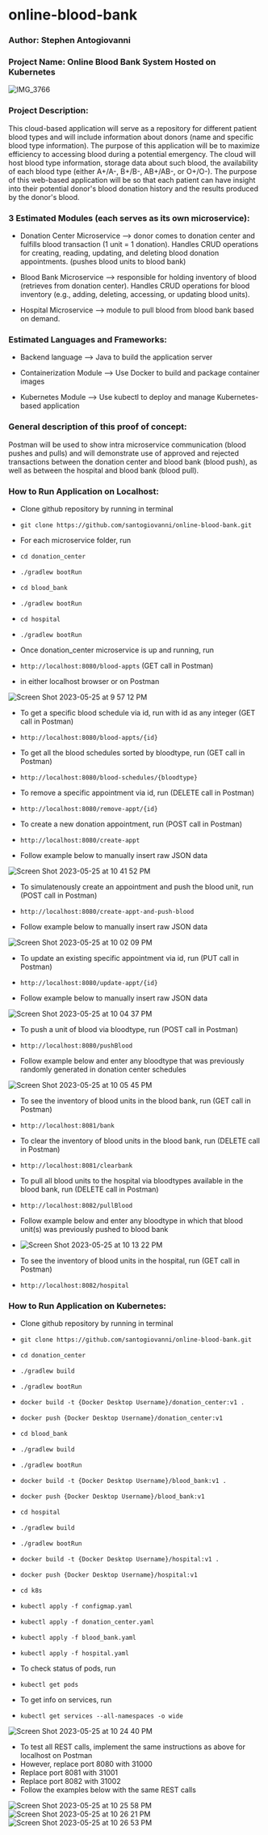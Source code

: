 # online-blood-bank

### Author: Stephen Antogiovanni

### Project Name: Online Blood Bank System Hosted on Kubernetes

![IMG_3766](https://github.com/santogiovanni/online-blood-bank/assets/106194360/32a7214e-15b8-4174-b78c-6a9169f567ad)

### Project Description:
This cloud-based application will serve as a repository for different patient blood types and will include information about donors (name and specific blood type information). The purpose of this application will be to maximize efficiency to accessing blood during a potential emergency. The cloud will host blood type information, storage data about such blood, the availability of each blood type (either A+/A-, B+/B-, AB+/AB-, or O+/O-). The purpose of this web-based application will be so that each patient can have insight into their potential donor's blood donation history and the results produced by the donor's blood.

### 3 Estimated Modules (each serves as its own microservice):

* Donation Center Microservice --> donor comes to donation center and fulfills blood transaction (1 unit = 1 donation). Handles CRUD operations for creating, reading, updating, and deleting blood donation appointments. (pushes blood units to blood bank)

* Blood Bank Microservice --> responsible for holding inventory of blood (retrieves from donation center). Handles CRUD operations for blood inventory (e.g., adding, deleting, accessing, or updating blood units).

* Hospital Microservice --> module to pull blood from blood bank based on demand.

### Estimated Languages and Frameworks:

* Backend language --> Java to build the application server

* Containerization Module --> Use Docker to build and package container images

* Kubernetes Module --> Use kubectl to deploy and manage Kubernetes-based application

### General description of this proof of concept:
Postman will be used to show intra microservice communication (blood pushes and pulls) and will demonstrate use of approved and rejected transactions between the donation center and blood bank (blood push), as well as between the hospital and blood bank (blood pull).

### How to Run Application on Localhost:
* Clone github repository by running in terminal
* ```git clone https://github.com/santogiovanni/online-blood-bank.git```

* For each microservice folder, run
* ```cd donation_center```
* ```./gradlew bootRun```

* ```cd blood_bank```
* ```./gradlew bootRun```

* ```cd hospital```
* ```./gradlew bootRun```

* Once donation_center microservice is up and running, run
* ```http://localhost:8080/blood-appts``` (GET call in Postman)
* in either localhost browser or on Postman 

![Screen Shot 2023-05-25 at 9 57 12 PM](https://github.com/santogiovanni/online-blood-bank/assets/106194360/6a57068c-13e7-4927-b2e9-83de9ea0cfa5)

* To get a specific blood schedule via id, run with id as any integer (GET call in Postman)
* ```http://localhost:8080/blood-appts/{id}```

* To get all the blood schedules sorted by bloodtype, run (GET call in Postman)
* ```http://localhost:8080/blood-schedules/{bloodtype}```

* To remove a specific appointment via id, run (DELETE call in Postman)
* ```http://localhost:8080/remove-appt/{id}```

* To create a new donation appointment, run (POST call in Postman)
* ```http://localhost:8080/create-appt```
* Follow example below to manually insert raw JSON data

![Screen Shot 2023-05-25 at 10 41 52 PM](https://github.com/santogiovanni/online-blood-bank/assets/106194360/bb941542-690a-497c-ba43-9299265325d5)


* To simulatenously create an appointment and push the blood unit, run (POST call in Postman)

* ```http://localhost:8080/create-appt-and-push-blood```

* Follow example below to manually insert raw JSON data

![Screen Shot 2023-05-25 at 10 02 09 PM](https://github.com/santogiovanni/online-blood-bank/assets/106194360/fbf69914-d5be-4e68-9df4-5a466393c0c8)

* To update an existing specific appointment via id, run (PUT call in Postman)

* ```http://localhost:8080/update-appt/{id}```

* Follow example below to manually insert raw JSON data

![Screen Shot 2023-05-25 at 10 04 37 PM](https://github.com/santogiovanni/online-blood-bank/assets/106194360/a4212d01-30fa-48d8-8b37-d08ea9b2b1af)

* To push a unit of blood via bloodtype, run (POST call in Postman)

* ```http://localhost:8080/pushBlood```

* Follow example below and enter any bloodtype that was previously randomly generated in donation center schedules

![Screen Shot 2023-05-25 at 10 05 45 PM](https://github.com/santogiovanni/online-blood-bank/assets/106194360/009e1744-995e-4074-92e8-7295909cfbbf)

* To see the inventory of blood units in the blood bank, run (GET call in Postman)
* ```http://localhost:8081/bank```

* To clear the inventory of blood units in the blood bank, run (DELETE call in Postman)
* ```http://localhost:8081/clearbank```

* To pull all blood units to the hospital via bloodtypes available in the blood bank, run (DELETE call in Postman)
* ```http://localhost:8082/pullBlood```
* Follow example below and enter any bloodtype in which that blood unit(s) was previously pushed to blood bank

* ![Screen Shot 2023-05-25 at 10 13 22 PM](https://github.com/santogiovanni/online-blood-bank/assets/106194360/0b6a2cd0-c883-48f4-9cb5-784503445b4c)

* To see the inventory of blood units in the hospital, run (GET call in Postman)
* ```http://localhost:8082/hospital```

### How to Run Application on Kubernetes:
* Clone github repository by running in terminal
* ```git clone https://github.com/santogiovanni/online-blood-bank.git```

* ```cd donation_center```
* ```./gradlew build```
* ```./gradlew bootRun```
* ```docker build -t {Docker Desktop Username}/donation_center:v1 .```
* ```docker push {Docker Desktop Username}/donation_center:v1```

* ```cd blood_bank```
* ```./gradlew build```
* ```./gradlew bootRun```
* ```docker build -t {Docker Desktop Username}/blood_bank:v1 .```
* ```docker push {Docker Desktop Username}/blood_bank:v1```

* ```cd hospital```
* ```./gradlew build```
* ```./gradlew bootRun```
* ```docker build -t {Docker Desktop Username}/hospital:v1 .```
* ```docker push {Docker Desktop Username}/hospital:v1```

* ```cd k8s```
* ```kubectl apply -f configmap.yaml```
* ```kubectl apply -f donation_center.yaml```
* ```kubectl apply -f blood_bank.yaml```
* ```kubectl apply -f hospital.yaml```

* To check status of pods, run
* ```kubectl get pods```

* To get info on services, run
* ```kubectl get services --all-namespaces -o wide```

![Screen Shot 2023-05-25 at 10 24 40 PM](https://github.com/santogiovanni/online-blood-bank/assets/106194360/c86f408c-28fa-44a0-9b6b-ccd7392a7475)

* To test all REST calls, implement the same instructions as above for localhost on Postman
* However, replace port 8080 with 31000
* Replace port 8081 with 31001
* Replace port 8082 with 31002
* Follow the examples below with the same REST calls

![Screen Shot 2023-05-25 at 10 25 58 PM](https://github.com/santogiovanni/online-blood-bank/assets/106194360/d35020f0-c7e8-4742-95c0-05b422ce509c)
![Screen Shot 2023-05-25 at 10 26 21 PM](https://github.com/santogiovanni/online-blood-bank/assets/106194360/181f7c98-7578-4c74-8251-998cbdc55d28)
![Screen Shot 2023-05-25 at 10 26 53 PM](https://github.com/santogiovanni/online-blood-bank/assets/106194360/f8868f84-be4f-4266-80dd-d491b4419e81)
